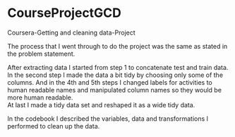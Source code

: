 # CourseProjectGCD
Coursera-Getting and cleaning data-Project

The process that I went through to do the project was the same as stated in the problem statement. 

After extracting data I started from step 1 to concatenate test and train data.  
In the second step I made the data a bit tidy by choosing only some of the columns.
And in the 4th and 5th steps I changed labels for activities to human readable names and manipulated column names so they would be more human readable.  
At last I made a tidy data set and reshaped it as a wide tidy data.   

In the codebook I described the variables, data and transformations I performed to clean up the data.